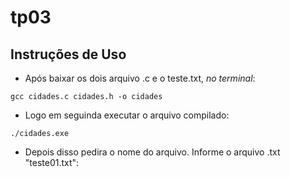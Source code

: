 # tp03
## Instruções de Uso
 - Após baixar os dois arquivo .c e o teste.txt, *no terminal*:
  ```
  gcc cidades.c cidades.h -o cidades
  ```
 - Logo em seguinda executar o arquivo compilado:
```
./cidades.exe
```
 - Depois disso pedira o nome do arquivo. Informe o arquivo .txt "teste01.txt":
